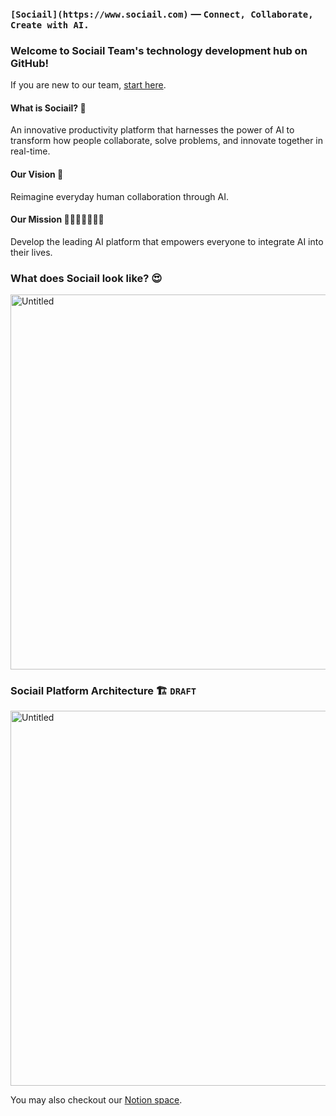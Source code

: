 ### `[Sociail](https://www.sociail.com)` — `Connect, Collaborate, Create with AI.`

### Welcome to Sociail Team's technology development hub on GitHub!

If you are new to our team, [start here](https://github.com/sociail/localdev/edit/dev/README.md).

#### **What is Sociail? 💬**
An innovative productivity platform that harnesses the power of AI to transform how people collaborate, solve problems, and innovate together in real-time.

#### **Our Vision 🔭**
Reimagine everyday human collaboration through AI.

#### **Our Mission 🏃‍♂️🏃🏻‍♀️🏃🏻**
Develop the leading AI platform that empowers everyone to integrate AI into their lives.

### What does Sociail look like? 😍
<img width="600" alt="Untitled" src="https://github.com/sociail/.github/assets/135444750/e9571ad9-2e1d-4a09-8222-9ec979867b4b">

### Sociail Platform Architecture 🏗️ `DRAFT`
<img width="600" alt="Untitled" src="https://github.com/sociail/.github/assets/135444750/123efea2-240f-48dd-a3b0-317b98ab7aaf">

You may also checkout our [Notion space](https://www.notion.so/sociail/).
